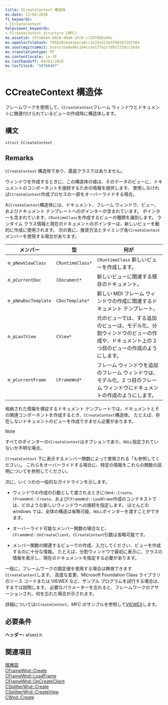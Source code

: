 ```yaml
---
title: CCreateContext 構造体
ms.date: 11/04/2016
f1_keywords:
- CCreateContext
helpviewer_keywords:
- CCreateContext structure [MFC]
ms.assetid: 337a0e44-d910-49a8-afc0-c7207666a9dc
ms.openlocfilehash: 795b20cba41eeca8cc1a32e312edf065b718f364
ms.sourcegitcommit: 5cecccba0a96c1b4ccea1f7a1cfd91f259cc5bde
ms.translationtype: MT
ms.contentlocale: ja-JP
ms.lasthandoff: 04/01/2019
ms.locfileid: "58768487"
---
```

# <a name="ccreatecontext-structure"></a>CCreateContext 構造体

フレームワークを使用して、`CCreateContext`フレーム ウィンドウとドキュメントに関連付けられているビューの作成時に構造体します。

## <a name="syntax"></a>構文

```
struct CCreateContext
```

## <a name="remarks"></a>Remarks

`CCreateContext` 構造体であり、基底クラスではありません。

ウィンドウを作成するときに、この構造体の値は、そのデータのビューに、ドキュメントのコンポーネントを接続するための情報を提供します。 使用しなければ`CCreateContext`作成プロセスの一部をオーバーライドする場合。

A`CCreateContext`構造体には、ドキュメント、フレーム ウィンドウ、ビュー、およびドキュメント テンプレートへのポインターが含まれています。 ポインターも含まれています、`CRuntimeClass`を作成するビューの種類を識別します。 ランタイム クラス情報と現在のドキュメントのポインターは、新しいビューを動的に作成に使用されます。 次の表に、推奨方法とタイミング各`CCreateContext`メンバーを使用する場合があります。

|メンバー|型|何が|
|------------|----------|--------------------|
|`m_pNewViewClass`|`CRuntimeClass*`|`CRuntimeClass` 新しいビューを作成します。|
|`m_pCurrentDoc`|`CDocument*`|新しいビューに関連する既存のドキュメント。|
|`m_pNewDocTemplate`|`CDocTemplate*`|新しい MDI フレーム ウィンドウの作成に関連するドキュメント テンプレート。|
|`m_pLastView`|`CView*`|元のビューでは、する追加のビューは、モデル化、分割ウィンドウのビューの作成や、ドキュメント上の 2 つ目のビューの作成のようにします。|
|`m_pCurrentFrame`|`CFrameWnd*`|フレーム ウィンドウを追加のフレーム ウィンドウは、モデル化、2 つ目のフレーム ウィンドウにドキュメントの作成のようにします。|

格納された情報を検証するドキュメント テンプレートでは、ドキュメントとその関連コンポーネントを作成するとき、`CCreateContext`構造体。 たとえば、存在しないドキュメントのビューを作成できません必要があります。

> [!NOTE]
>  すべてのポインターの`CCreateContext`はオプションであり、`NULL`指定されていないか不明な場合。

`CCreateContext` 下に表示するメンバー関数によって使用される「も参照してください」。 これらをオーバーライドする場合に、特定の情報をこれらの関数の説明についてを参照してください。

次に、いくつかの一般的なガイドラインを示します。

- ウィンドウの作成の引数として渡されるときに`CWnd::Create`、 `CFrameWnd::Create`、および`CFrameWnd::LoadFrame`作成のコンテキストでは、どのような新しいウィンドウへの接続を指定します。 ほとんどの windows では、全体の構造は省略可能、`NULL`ポインターを渡すことができます。

- オーバーライド可能なメンバー関数の場合など、 `CFrameWnd::OnCreateClient`、`CCreateContext`引数は省略可能です。

- メンバー関数の関連するビューでの作成、入力してください、ビューを作成するのに十分な情報。 たとえば、分割ウィンドウで最初に表示に、クラスの情報を表示し、現在のドキュメントを指定する必要があります。

一般に、フレームワークの既定値を使用する場合は無視できます`CCreateContext`します。 高度な変更、Microsoft Foundation Class ライブラリのソース コードまたは VIEWEX など、サンプル プログラムを試行する場合は、するでは説明します。 必要なパラメーターを忘れると、フレームワークのアサーションされ、何を忘れた場合が示されます。

詳細については`CCreateContext`、MFC のサンプルを参照して[VIEWEX](../../overview/visual-cpp-samples.md)します。

## <a name="requirements"></a>必要条件

**ヘッダー:** afxext.h

## <a name="see-also"></a>関連項目

[階層図](../../mfc/hierarchy-chart.md)<br/>
[CFrameWnd::Create](../../mfc/reference/cframewnd-class.md#create)<br/>
[CFrameWnd::LoadFrame](../../mfc/reference/cframewnd-class.md#loadframe)<br/>
[CFrameWnd::OnCreateClient](../../mfc/reference/cframewnd-class.md#oncreateclient)<br/>
[CSplitterWnd::Create](../../mfc/reference/csplitterwnd-class.md#create)<br/>
[CSplitterWnd::CreateView](../../mfc/reference/csplitterwnd-class.md#createview)<br/>
[CWnd::Create](../../mfc/reference/cwnd-class.md#create)
